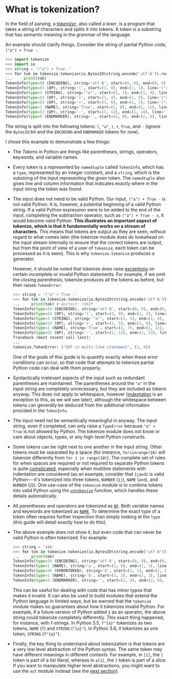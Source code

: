 What is tokenization?
=====================

In the field of parsing, a
[*tokenizer*](https://en.wikipedia.org/wiki/Lexical_analysis), also called a
*lexer*, is a program that takes a string of characters and splits it into
tokens. A token is a substring that has semantic meaning in the grammar of the
language.

An example should clarify things. Consider the string of partial Python code,
`("a") + True -`.

``` py
>>> import tokenize
>>> import io
>>> string = '("a") + True -'
>>> for tok in tokenize.tokenize(io.BytesIO(string.encode('utf-8')).readline):
...     print(tok)
TokenInfo(type=59 (ENCODING), string='utf-8', start=(0, 0), end=(0, 0), line='')
TokenInfo(type=53 (OP), string='(', start=(1, 0), end=(1, 1), line='("a") + True -')
TokenInfo(type=3 (STRING), string='"a"', start=(1, 1), end=(1, 4), line='("a") + True -')
TokenInfo(type=53 (OP), string=')', start=(1, 4), end=(1, 5), line='("a") + True -')
TokenInfo(type=53 (OP), string='+', start=(1, 6), end=(1, 7), line='("a") + True -')
TokenInfo(type=1 (NAME), string='True', start=(1, 8), end=(1, 12), line='("a") + True -')
TokenInfo(type=53 (OP), string='-', start=(1, 13), end=(1, 14), line='("a") + True -')
TokenInfo(type=0 (ENDMARKER), string='', start=(2, 0), end=(2, 0), line='')

```

The string is split into the following tokens: `(`, `"a"`, `)`, `+`, `True`, and
`-` (ignore the `BytesIO` bit and the `ENCODING` and `ENDMARKER` tokens for
now).

I chose this example to demonstrate a few things:

-   The *Tokens* in Python are things like parentheses, strings, operators,
    keywords, and variable names.

-   Every token is a represented by `namedtuple` called `TokenInfo`, which has
    a `type`, represented by an integer constant, and a `string`, which is the
    substring of the input representing the given token. The `namedtuple` also
    gives line and column information that indicates exactly where in the
    input string the token was found.

-   The input does not need to be valid Python. Our input, `("a") + True -` is
    not valid Python. It is, however, a potential beginning of a valid Python
    string. If a valid Python expression were to be added to the end of the
    input, completing the subtraction operator, such as `("a") + True - x`, it
    would become valid Python. **This illustrates an important aspect of
    tokenize, which is that it fundamentally works on a stream of
    characters.** This means that tokens are output as they are seen, without
    regard to what comes later (the tokenize module does do lookahead on the
    input stream internally to ensure that the correct tokens are output, but
    from the point of view of a user of `tokenize`, each token can be
    processed as it is seen). This is why `tokenize.tokenize` produces a
    generator.

    However, it should be noted that tokenize does raise
    [exceptions](usage.html#exceptions) on certain incomplete or invalid
    Python statements. For example, if we omit the closing parenthesis,
    tokenize produces all the tokens as before, but then raises `TokenError`:

    <!-- We have to skip this doctest, as it doesn't support output and an
    exception in the same snippet. -->

    ```py
    >>> string = '("a" + True -'
    >>> for tok in tokenize.tokenize(io.BytesIO(string.encode('utf-8')).readline):
    ...     print(tok) # doctest: +SKIP
    TokenInfo(type=59 (ENCODING), string='utf-8', start=(0, 0), end=(0, 0), line='')
    TokenInfo(type=53 (OP), string='(', start=(1, 0), end=(1, 1), line='("a" + True -')
    TokenInfo(type=3 (STRING), string='"a"', start=(1, 1), end=(1, 4), line='("a" + True -')
    TokenInfo(type=53 (OP), string='+', start=(1, 5), end=(1, 6), line='("a" + True -')
    TokenInfo(type=1 (NAME), string='True', start=(1, 7), end=(1, 11), line='("a" + True -')
    TokenInfo(type=53 (OP), string='-', start=(1, 12), end=(1, 13), line='("a" + True -')
    Traceback (most recent call last):
    ...
    tokenize.TokenError: ('EOF in multi-line statement', (2, 0))

    ```

    One of the goals of this guide is to quantify exactly when these error
    conditions can occur, so that code that attempts to tokenize partial
    Python code can deal with them properly.

-   Syntactically irrelevant aspects of the input such as redundant
    parentheses are maintained. The parentheses around the `"a"` in the input
    string are completely unnecessary, but they are included as tokens anyway.
    This does not apply to whitespace, however
    ([indentation](tokens.html#indent) is an exception to this, as we will see
    later), although the whitespace between tokens can generally be deduced
    from the additional information procided in the `TokenInfo`.

-   The input need not be semantically meaningful in anyway. The input string,
    even if completed, can only raise a `TypeError` because `"a" + True` is
    not allowed by Python. The tokenize module does not know or care about
    objects, types, or any high-level Python constructs.

-   Some tokens can be right next to one another in the input string. Other
    tokens must be separated by a space (for instance, `foriinrange(10)` will
    tokenize differently from `for i in range(10)`). The complete set of rules
    for when spaces are required or not required to separate Python tokens is
    quite
    [complicated](https://docs.python.org/3/reference/lexical_analysis.html),
    especially when multiline statements with indentation are considered (as
    an example, consider that `1jand2` is valid Python\-\--it\'s tokenized
    into three tokens, `NUMBER` (`1j`), `NAME` (`and`), and `NUMBER` (`2`)).
    One use-case of the `tokenize` module is to combine tokens into valid
    Python using the [`untokenize`](helper-functions.html#untokenize-iterable)
    function, which handles these details automatically.

-   All parentheses and operators are tokenized as [`OP`](tokens.html#op).
    Both variable names and keywords are tokenized as
    [`NAME`](tokens.html#name). To determine the exact type of a token often
    requires further inspection than simply looking at the `type` (this guide
    will detail exactly how to do this).

-   The above example does not show it, but even code that can never be valid
    Python is often tokenized. For example:

    ```py
    >>> string = 'a$b'
    >>> for tok in tokenize.tokenize(io.BytesIO(string.encode('utf-8')).readline):
    ...     print(tok)
    TokenInfo(type=59 (ENCODING), string='utf-8', start=(0, 0), end=(0, 0), line='')
    TokenInfo(type=1 (NAME), string='a', start=(1, 0), end=(1, 1), line='a$b')
    TokenInfo(type=56 (ERRORTOKEN), string='$', start=(1, 1), end=(1, 2), line='a$b')
    TokenInfo(type=1 (NAME), string='b', start=(1, 2), end=(1, 3), line='a$b')
    TokenInfo(type=0 (ENDMARKER), string='', start=(2, 0), end=(2, 0), line='')

    ```

    This can be useful for dealing with code that has minor typos that makes
    it invalid. It can also be used to build modules that extend the Python
    language in limited ways, but be warned that the `tokenize` module makes
    no guarantees about how it tokenizes invalid Python. For example, if a
    future version of Python added `$` as an operator, the above string could
    tokenize completely differently. This exact thing happened, for instance,
    with f-strings. In Python 3.5, `f"{a}"` tokenizes as two tokens, `NAME`
    (`f`) and `STRING` (`"{a}"`). In Python 3.6, it tokenizes as one token,
    `STRING` (`f"{a}"`).

-   Finally, the key thing to understand about tokenization is that tokens are
    a very low level abstraction of the Python syntax. The same token may have
    different meanings in different contexts. For example, in `[1]`, the `[`
    token is part of a list literal, whereas in `a[1]`, the `[` token is part
    of a slice. If you want to manipulate higher level abstractions, you might
    want to use the `ast` module instead (see the [next
    section](alternatives.html)).
